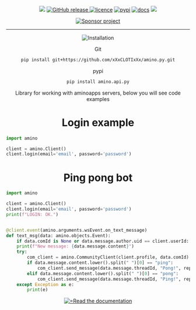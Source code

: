 <body>
	<p align="center">
	    <a href="#"><img src="https://github.com/xXxCLOTIxXx/amino.py/blob/main/card.png"/></a>
	    <a href="https://github.com/xXxCLOTIxXx/amino.py/releases"><img src="https://img.shields.io/github/v/release/xXxCLOTIxXx/amino.py" alt="GitHub release" />
	    <a href="https://github.com/xXxCLOTIxXx/amino.py/blob/main/LICENSE"><img src="https://img.shields.io/badge/License-MIT-yellow.svg" alt="licence" /></a>
	    <a href="https://pypi.org/project/amino.py.api/"><img src="https://img.shields.io/pypi/v/amino.py.api" alt="pypi" /></a>
	    <a href="https://github.com/xXxCLOTIxXx/amino.py/blob/main/docs/main.md"><img src="https://img.shields.io/website?down_message=failing&label=docs&up_color=green&up_message=passing&url=https://github.com/xXxCLOTIxXx/amino.py/blob/main/docs/main.md" alt="docs" /></a>
	<img src="https://img.shields.io/pypi/dm/amino.py.api" />
	</p>
	<div align="center">
		<a href="https://github.com/xXxCLOTIxXx/xXxCLOTIxXx/blob/main/sponsor.md">
			<img src="https://img.shields.io/badge/%D0%A1%D0%BF%D0%BE%D0%BD%D1%81%D0%B8%D1%80%D0%BE%D0%B2%D0%B0%D1%82%D1%8C-Donate-F79B1F?style=for-the-badge&logo=github&logoColor=FF69B4&color=FF69B4" alt="Sponsor project"/>
		</a>
		<hr>
		<img src="https://readme-typing-svg.demolab.com?font=Fira+Code&size=28&duration=2000&pause=2000&color=3DACF7&random=false&width=200&repeat=false&lines=Installation" alt="Installation"/>
	<p>Git</p>
	
```bash
pip install git+https://github.com/xXxCLOTIxXx/amino.py.git
```
<p>pypi</p>

```bash
pip install amino.api.py
```
</div>

<p align="center">Library for working with aminoapps servers, below you will see code examples</p>
<h1 align="center">Login example</h1>

```python
import amino

client = amino.Client()
client.login(email='email', password='password')
```
<h1 align="center">Ping pong bot</h1>

```python
import amino

client = amino.Client()
client.login(email='email', password='password')
print(f"LOGIN: OK.")


@client.event(amino.arguments.wsEvent.on_text_message)
def text_msg(data: amino.objects.Event):
    if data.comId is None or data.message.author.uid == client.userId: return
    print(f"New message: {data.message.content}")
    try:
        com_client = amino.CommunityClient(client.profile, data.comId)
        if data.message.content.lower().split(" ")[0] == "ping":
            com_client.send_message(data.message.threadId, "Pong!", replyTo=data.message.messageId)
        elif data.message.content.lower().split(" ")[0] == "pong":
            com_client.send_message(data.message.threadId, "Ping!", replyTo=data.message.messageId)
    except Exception as e:
        print(e)


```

<p align="center">
<a href="https://github.com/xXxCLOTIxXx/amino.py/blob/main/docs/main.md">
<img src="https://readme-typing-svg.demolab.com?font=Fira+Code&size=14&duration=1&pause=31&color=3DACF7&random=false&width=195&lines=Read+the+documentation" alt="=Read the documentation"/>
</a>
</p>
</body>
